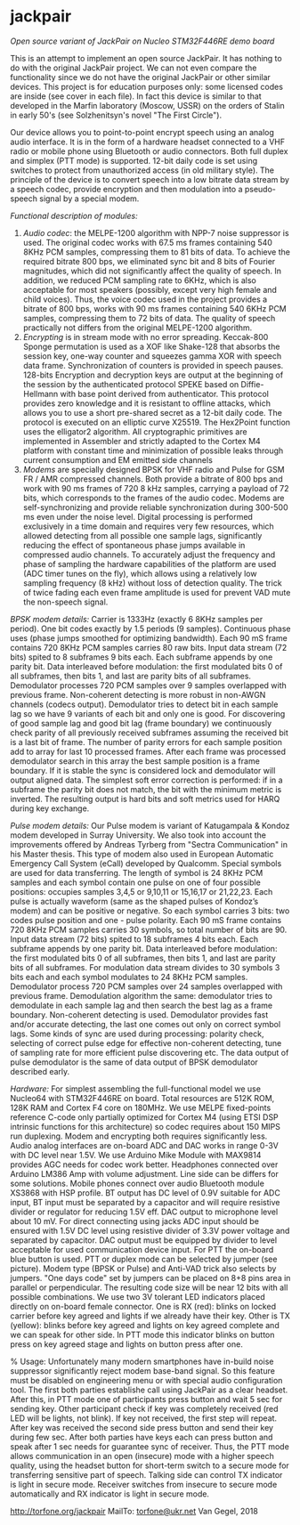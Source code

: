 # jackpair

*Open source variant of JackPair on Nucleo STM32F446RE demo board*

This is an attempt to implement an open source JackPair. It has nothing to do with the original JackPair project. We can not even compare the functionality since we do not have the original JackPair or other similar devices. This project is for education purposes only: some licensed codes are inside (see cover in each file).
In fact this device is similar to that developed in the Marfin laboratory (Moscow, USSR) on the orders of Stalin in early 50's (see Solzhenitsyn's novel "The First Circle").

Our device allows you to point-to-point encrypt speech using an analog audio interface. It is in the form of a hardware headset connected to a VHF radio or mobile phone using Bluetooth or audio connectors. Both full duplex and simplex (PTT mode) is supported. 12-bit daily code is set using switches to protect from unauthorized access (in old military style). The principle of the device is to convert speech into a low bitrate data stream by a speech codec, provide encryption and then modulation into a pseudo-speech signal by a special modem.

*Functional description of modules:*
1. *Audio codec*: the MELPE-1200 algorithm with NPP-7 noise suppressor is used. The original codec works with 67.5 ms frames containing 540 8KHz PCM samples, compressing them  to 81 bits of data. To achieve the required bitrate 800 bps, we eliminated sync bit and 8 bits of Fourier magnitudes, which did not significantly affect the quality of speech. In addition, we reduced PCM sampling rate to 6KHz, which is also acceptable for most speakers (possibly, except very high female and child voices). Thus, the voice codec used in the project provides a bitrate of 800 bps, works with 90 ms frames containing 540 6KHz PCM samples, compressing them to 72 bits of data.  The quality of speech practically not differs from the original MELPE-1200 algorithm.
2. *Encrypting* is in stream mode with no error spreading.  Keccak-800 Sponge permutation is used as a XOF like Shake-128  that absorbs the session key, one-way counter and squeezes gamma XOR with speech data frame. Synchronization of counters is provided in speech pauses. 
128-bits Encryption and decryption keys are output at the beginning of the session by the authenticated protocol SPEKE based on Diffie-Hellmann with base point derived from authenticator. This protocol provides zero knowledge and it is resistant to offline attacks, which allows you to use a short pre-shared secret as a 12-bit daily code.
The protocol is executed on an elliptic curve X25519. The Hex2Point function uses the elligator2 algorithm.
All cryptographic primitives are implemented in Assembler and strictly adapted to the Cortex M4 platform with constant time and minimization of possible leaks through current consumption and EM emitted side channels
3. *Modems* are specially designed BPSK for VHF radio and Pulse for GSM FR / AMR compressed channels. Both provide a bitrate of 800 bps and work with 90 ms frames of 720 8 kHz samples, carrying a payload of 72 bits, which corresponds to the frames of the audio codec. Modems are self-synchronizing and provide reliable synchronization during 300-500 ms even under the noise level. Digital processing is performed exclusively in a time domain and requires very few resources, which allowed detecting from all possible one sample lags, significantly reducing the effect of spontaneous phase jumps available in compressed audio channels. To accurately adjust the frequency and phase of sampling the hardware capabilities of the platform are used (ADC timer tunes on the fly), which allows using a relatively low sampling frequency (8 kHz) without loss of detection quality. The trick of twice fading each even frame amplitude is used for prevent VAD mute the non-speech signal.

*BPSK modem details:*
Carrier is 1333Hz (exactly 6 8KHz samples per period). One bit codes exactly by 1.5 periods (9 samples). Continuous phase uses (phase jumps smoothed for optimizing bandwidth). Each 90 mS frame contains 720 8KHz PCM samples carries 80 raw bits. Input data stream (72 bits) spited to 8 subframes 9 bits each. Each subframe appends by one parity bit. Data interleaved before modulation: the first modulated bits 0 of all subframes, then bits 1, and last are parity bits of all subframes.
Demodulator processes 720 PCM samples over 9 samples overlapped with previous frame. Non-coherent detecting is more robust in non-AWGN channels (codecs output). Demodulator tries to detect bit in each sample lag so we have 9 variants of each bit and only one is good. For discovering of good sample lag and good bit lag (frame boundary) we continuously check parity of all previously received subframes assuming the received bit is a last bit of frame. The number of parity errors for each sample position add to array for last 10 processed frames. After each frame was processed demodulator search in this array the best sample position is a frame boundary. If it is stable the sync is considered lock and demodulator will output aligned data.  The simplest soft error correction is performed: if in a subframe the parity bit does not match, the bit with the minimum metric is inverted. The resulting output is hard bits and soft metrics used for HARQ during key exchange.

*Pulse modem details:*
Our Pulse modem is variant of Katugampala & Kondoz modem developed in Surray University. We also took into account the improvements offered by Andreas Tyrberg from "Sectra Communication" in his Master thesis. This type of modem also used in European Automatic Emergency Call System (eCall) developed by Qualcomm.
Special symbols are used for data transferring.  The length of symbol  is  24 8KHz PCM samples and each symbol contain one pulse on one of four possible positions: occupies samples 3,4,5 or 9,10,11 or 15,16,17 or 21,22,23. Each pulse is actually waveform (same as the shaped pulses of Kondoz’s modem) and can be positive or negative. So each symbol carries 3 bits: two codes pulse position and one - pulse polarity. Each 90 mS frame contains 720 8KHz PCM samples carries 30 symbols, so total number of bits are 90. Input data stream (72 bits) spited to 18 subframes 4 bits each. Each subframe appends by one parity bit. Data interleaved before modulation: the first modulated bits 0 of all subframes, then bits 1, and last are parity bits of all subframes. For modulation data stream divides to 30 symbols 3 bits each and each symbol modulates to 24 8KHz PCM samples.
Demodulator process 720 PCM samples over 24 samples overlapped with previous frame. Demodulation algorithm the same: demodulator tries to demodulate in each sample lag and then search the best lag as a frame boundary. Non-coherent detecting is used. Demodulator provides fast and/or accurate detecting, the last one comes out only on correct symbol lags. Some kinds of sync are used during processing: polarity check, selecting of correct pulse edge for effective non-coherent detecting, tune of sampling rate for more efficient pulse discovering etc. The data output of pulse demodulator is the same of data output of BPSK demodulator described early.

*Hardware:*
For simplest assembling the full-functional model we use Nucleo64 with STM32F446RE on board. Total resources are 512K ROM, 128K RAM and Cortex F4 core on 180MHz.
We use MELPE fixed-points reference C-code only partially optimized for Cortex M4 (using ETSI DSP intrinsic functions for this architecture) so codec requires about 150 MIPS run duplexing. Modem and encrypting both requires significantly less.
Audio analog interfaces are on-board ADC and DAC works in range 0-3V with DC level near 1.5V. We use Arduino Mike Module with MAX9814 provides AGC needs for codec work better. Headphones connected over Arduino LM386 Amp with volume adjustment.
Line side can be differs for some solutions. Mobile phones connect over audio Bluetooth module XS3868 with HSP profile. BT output has DC level of 0.9V suitable for ADC input, BT input must be separated by a capacitor and will require resistive divider or regulator for reducing  1.5V eff. DAC output to microphone level about 10 mV.
For direct connecting using jacks ADC input should be ensured with 1.5V DC level using resistive divider of 3.3V power voltage and separated by capacitor. DAC output must be equipped by divider to level acceptable for used communication device input.
For PTT the on-board blue button is used. PTT or duplex mode can be selected by jumper (see picture). Modem type (BPSK or Pulse) and Anti-VAD trick also selects by jumpers.
"One days code" set by jumpers can be placed on 8+8 pins area in parallel or perpendicular. The resulting code size will be near 12 bits with all possible combinations.
We use two 3V tolerant LED indicators placed directly on on-board female connector. One is RX (red): blinks on locked carrier before key agreed and lights if we already have their key. Other is TX (yellow): blinks before key agreed and lights on key agreed complete and we can speak for other side.  In PTT mode this indicator blinks on button press on key agreed stage and lights on button press after one.

% Usage:
Unfortunately many modern smartphones have in-build noise suppressor significantly reject modem base-band signal. So this feature must be disabled on engineering menu or with special audio configuration tool.
The first both parties establishe call using JackPair as a clear headset.  After this, in PTT mode one of participants press button and wait 5 sec for sending key. Other participant check if key was completely received (red LED will be lights, not blink). If key not received, the first step will repeat.  After key was received the second side press button and send their key during few sec. After both parties have keys each can press button and speak after 1 sec needs for guarantee sync of receiver. 
Thus, the PTT mode allows communication in an open (insecure) mode with a higher speech quality, using the headset button for short-term switch to a secure mode for transferring sensitive part of speech. Talking side can control TX indicator is light in secure mode.  Receiver switches from insecure to secure mode automatically and RX indicator is light in secure mode.

http://torfone.org/jackpair
MailTo: torfone@ukr.net
Van Gegel, 2018

